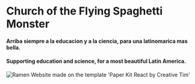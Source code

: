 # Church of the Flying Spaghetti Monster

#### Arriba siempre a la educacion y a la ciencia, para una latinomarica mas bella.
#### Supporting education and science, for a most beautiful Latin America.
![Ramen](https://upload.wikimedia.org/wikipedia/commons/9/90/Touched_by_His_Noodly_Appendage_HD.jpg)
Website made on the template 'Paper Kit React by Creative Tim'

